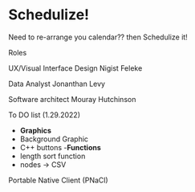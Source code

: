 # Schedulize!
Need to re-arrange you calendar?? then Schedulize it!

Roles 

UX/Visual Interface Design
Nigist Feleke

Data Analyst
Jonanthan Levy

Software architect
Mouray Hutchinson 


To DO list (1.29.2022)
- **Graphics**
- Background Graphic
- C++ buttons
-**Functions**
- length sort function
- nodes -> CSV

Portable Native Client (PNaCl)
